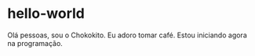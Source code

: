 # hello-world



Olá pessoas, sou o Chokokito. Eu adoro tomar café. Estou iniciando agora na programação.
